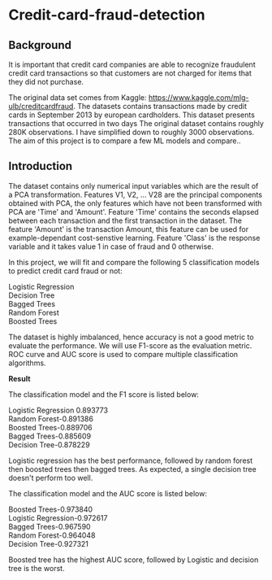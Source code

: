 # Credit-card-fraud-detection

## Background

It is important that credit card companies are able to recognize fraudulent credit card transactions
so that customers are not charged for items that they did not purchase.

The original data set comes from Kaggle: https://www.kaggle.com/mlg-ulb/creditcardfraud. The datasets contains transactions made by credit cards in September 2013 by european cardholders.
This dataset presents transactions that occurred in two days
The original dataset contains roughly 280K observations. I have simplified down to roughly 3000 observations. The aim of this project is to compare a few ML models and compare..

## Introduction

The dataset contains only numerical input variables which are the result of a PCA transformation.  Features V1, V2, … V28 are the principal components obtained with PCA, the only features which have not been transformed with PCA are 'Time' and 'Amount'.
Feature 'Time' contains the seconds elapsed between each transaction and the first transaction in the dataset. The feature 'Amount' is the transaction Amount, this feature can be used for example-dependant cost-senstive learning. Feature 'Class' is the response variable and it takes value 1 in case of fraud and 0 otherwise.

In this project, we will fit and compare the following 5 classification models to predict credit card fraud or not:

Logistic Regression <br>
Decision Tree <br>
Bagged Trees <br/>
Random Forest <br/>
Boosted Trees<br/>

The dataset is highly imbalanced, hence accuracy is not a good metric to evaluate the performance. We will use F1-score as the evaluation metric. ROC curve and AUC score is used to compare multiple classification algorithms.

**Result**

The classification model and the F1 score is listed below:<br/>

Logistic Regression	0.893773<br/>
Random Forest-0.891386<br/>
Boosted Trees-0.889706<br/>
Bagged Trees-0.885609<br/>
Decision Tree-0.878229<br/>

Logistic regression has the best performance, followed by random forest then boosted trees then bagged trees. As expected, a single decision tree doesn't perform too well. <br/>

The classification model and the AUC score is listed below:<br/>
  
Boosted Trees-0.973840 <br/>
Logistic Regression-0.972617<br/>
Bagged Trees-0.967590<br/>
Random Forest-0.964048<br/>
Decision Tree-0.927321<br/>

Boosted tree has the highest AUC score, followed by Logistic and decision tree is the worst.
